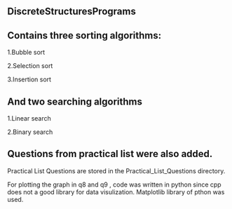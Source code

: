 ## DiscreteStructuresPrograms
## Contains three sorting algorithms:

1.Bubble sort  

2.Selection sort  

3.Insertion sort

## And two searching algorithms

1.Linear search  

2.Binary search  


## Questions from practical list were also added.


Practical  List   Questions are stored in the Practical_List_Questions directory.

For plotting the graph in q8 and q9 , code was written in python since cpp does not a good library for data visulization.
Matplotlib library of pthon was used.
